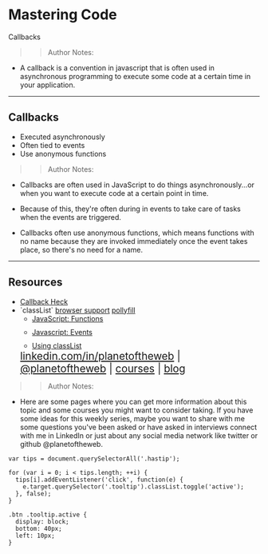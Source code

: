 
<!-- .slide: data-state="title" -->

# Mastering Code
Callbacks

>> Author Notes:
- A callback is a convention in javascript that is often used in asynchronous programming to execute some code at a certain time in your application.

---

## Callbacks

<ul>
  <li class="fragment">Executed asynchronously</li>
  <li class="fragment">Often tied to events</li>
  <li class="fragment">Use anonymous functions</li>
</ul>

>> Author Notes:
- Callbacks are often used in JavaScript to do things asynchronously...or when you want to execute code at a certain point in time.

- Because of this, they're often during in events to take care of tasks when the events are triggered.

- Callbacks often use anonymous functions, which means functions with no name because they are invoked immediately once the event takes place, so there's no need for a name.

---

## Resources
<ul>
  <li><a href="http://callbackhell.com/">Callback Heck</a></li>
  <li>`classList` <a href="http://caniuse.com/#search=classList"> browser support</a> <a href="http://callbackhell.com/"> pollyfill</a></li>
  <li style="list-style: none;">
    <ul>
      <li style="margin-bottom: 10px"><a href="https://www.linkedin.com/learning/javascript-functions">JavaScript: Functions</a></li>
      <li style="margin-bottom: 10px"><a href="https://www.linkedin.com/learning/javascript-events?u=104">Javascript: Events</a></li>
      <li><a href="https://www.linkedin.com/learning/javascript-enhancing-the-dom/controlling-classes-with-the-html5-classlist">Using classList</a></li>
    </ul>
  </li>
  <li style="list-style: none; font-size: 1.3rem;"><a href="hhttps://www.linkedin.com/in/planetoftheweb">linkedin.com/in/planetoftheweb</a> | <a href="https://www.twitter.com/planetoftheweb">@planetoftheweb</a> | <a href="https://www.linkedin.com/learning/instructors/ray-villalobos">courses</a> | <a href="https://raybo.org">blog</a></li>
</ul>


>> Author Notes:
- Here are some pages where you can get more information about this topic and some courses you might want to consider taking. If you have some ideas for this weekly series, maybe you want to share with me some questions you've been asked or have asked in interviews connect with me in LinkedIn or just about any social media network like twitter or github @planetoftheweb.

```
var tips = document.querySelectorAll('.hastip');

for (var i = 0; i < tips.length; ++i) {
  tips[i].addEventListener('click', function(e) {
    e.target.querySelector('.tooltip').classList.toggle('active');
  }, false);
}
```

```
.btn .tooltip.active {
  display: block;
  bottom: 40px;
  left: 10px;
}
```